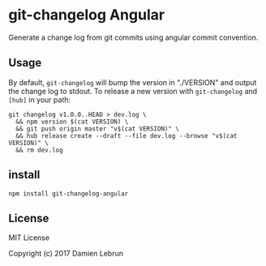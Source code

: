 # git-changelog Angular

Generate a change log from git commits using angular commit convention.

## Usage

By default, `git-changelog` will bump the version  in "./VERSION" and output the
change log to stdout. To release a new version with `git-changelog` and `[hub]`
in your path:

```
git changelog v1.0.0..HEAD > dev.log \
  && npm version $(cat VERSION) \
  && git push origin master "v$(cat VERSION)" \
  && hub release create --draft --file dev.log --browse "v$(cat VERSION)" \
  && rm dev.log
```

## install

```
npm install git-changelog-angular
```

## License

MIT License

Copyright (c) 2017 Damien Lebrun


[hub]: https://github.com/github/hub#installation
